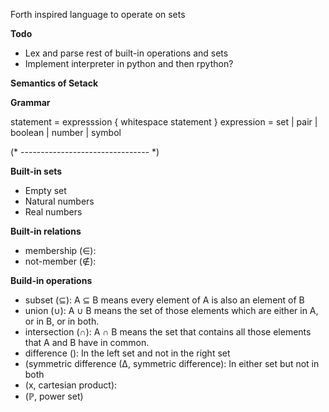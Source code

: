 Forth inspired language to operate on sets

__Todo__
* Lex and parse rest of built-in operations and sets
* Implement interpreter in python and then rpython?

__Semantics of Setack__

__Grammar__

statement  = expresssion { whitespace statement }
expression = set
           | pair
           | boolean
           | number
           | symbol

(* -------------------------------- *)

__Built-in sets__ 
* Empty set
* Natural numbers
* Real numbers

__Built-in relations__
* membership              (∈):
* not-member              (∉):

__Build-in operations__
* subset                  (⊆): A ⊆ B means every element of A is also an element of B
* union                   (∪): A ∪ B means the set of those elements which are either in A, or in B, or in both.
* intersection            (∩): A ∩ B means the set that contains all those elements that A and B have in common.
* difference              (\): In the left set and not in the right set
* (symmetric difference    (∆, symmetric difference): In either set but not in both
* (x, cartesian product):
* (ℙ, power set)

